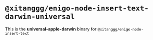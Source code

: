 # `@xitanggg/enigo-node-insert-text-darwin-universal`

This is the **universal-apple-darwin** binary for `@xitanggg/enigo-node-insert-text`
